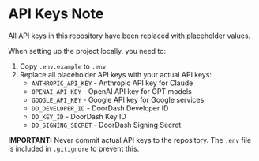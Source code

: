 # API Keys Note

All API keys in this repository have been replaced with placeholder values.

When setting up the project locally, you need to:

1. Copy `.env.example` to `.env`
2. Replace all placeholder API keys with your actual API keys:
   - `ANTHROPIC_API_KEY` - Anthropic API key for Claude
   - `OPENAI_API_KEY` - OpenAI API key for GPT models
   - `GOOGLE_API_KEY` - Google API key for Google services
   - `DD_DEVELOPER_ID` - DoorDash Developer ID
   - `DD_KEY_ID` - DoorDash Key ID
   - `DD_SIGNING_SECRET` - DoorDash Signing Secret

**IMPORTANT:** Never commit actual API keys to the repository. The `.env` file is included in `.gitignore` to prevent this. 